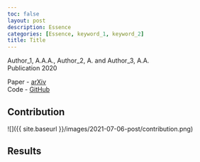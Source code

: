 ```yaml
---
toc: false
layout: post
description: Essence
categories: [Essence, keyword_1, keyword_2]
title: Title
---
```


Author_1, A.A.A., Author_2, A. and Author_3, A.A.  
Publication 2020

Paper - [arXiv](https://link_to_paper)  
Code - [GitHub](https://link_t0_code)


## Contribution

![]({{ site.baseurl }}/images/2021-07-06-post/contribution.png)


## Results



